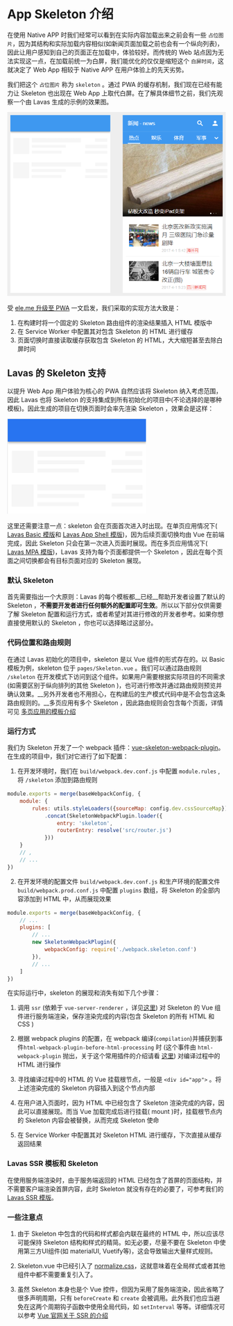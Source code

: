 # App Skeleton 介绍

在使用 Native APP 时我们经常可以看到在实际内容加载出来之前会有一些 `占位图片`，因为其结构和实际加载内容相似(如新闻页面加载之前也会有一个纵向列表)，因此让用户感知到自己的页面正在加载中，体验较好。而传统的 Web 站点因为无法实现这一点，在加载前统一为白屏，我们能优化的仅仅是缩短这个 `白屏时间`，这就决定了 Web App 相较于 Native APP 在用户体验上的先天劣势。

我们把这个 `占位图片` 称为 `skeleton` 。通过 PWA 的缓存机制，我们现在已经有能力让 Skeleton 也出现在 Web App 上取代白屏。在了解具体细节之前，我们先观察一个由 Lavas 生成的示例的效果图。

![Lavas 中的 skeleton](./images/news-skeleton.png)

受 [ele.me 升级至 PWA](http://geek.csdn.net/news/detail/210535) 一文启发，我们采取的实现方法大致是：

1. 在构建时将一个固定的 Skeleton 路由组件的渲染结果插入 HTML 模版中
2. 在 Service Worker 中配置其对包含 Skeleton 的 HTML 进行缓存
3. 页面切换时直接读取缓存获取包含 Skeleton 的 HTML，大大缩短甚至去除白屏时间

## Lavas 的 Skeleton 支持

以提升 Web App 用户体验为核心的 PWA 自然应该将 Skeleton 纳入考虑范围，因此 Lavas 也将 Skeleton 的支持集成到所有初始化的项目中(不论选择的是哪种模板)。因此生成的项目在切换页面时会率先渲染 Skeleton ，效果会是这样：

![模版项目展示的 skeleton](./images/lavas-skeleton.png)

这里还需要注意一点：skeleton 会在页面首次进入时出现。在单页应用情况下( [Lavas Basic 模版](https://github.com/lavas-project/lavas-template-vue-basic)和 [Lavas App Shell 模版](https://github.com/lavas-project/lavas-template-vue-appshell))，因为后续页面切换均由 Vue 在前端完成，因此 Skeleton 只会在第一次进入页面时展现。而在多页应用情况下( [Lavas MPA 模版](https://github.com/lavas-project/lavas-template-vue-mpa))，Lavas 支持为每个页面都提供一个 Skeleton ，因此在每个页面之间切换都会有目标页面对应的 Skeleton 展现。

### 默认 Skeleton

首先需要指出一个大原则：Lavas 的每个模板都__已经__帮助开发者设置了默认的 Skeleton ，__不需要开发者进行任何额外的配置即可生效__。所以以下部分仅供需要了解 Skeleton 配置和运行方式，或者希望对其进行修改的开发者参考。如果你想直接使用默认的 Skeleton ，你也可以选择略过这部分。

### 代码位置和路由规则

在通过 Lavas 初始化的项目中，skeleton 是以 Vue 组件的形式存在的。以 Basic 模板为例，skeleton 位于 `pages/Skeleton.vue` 。我们可以通过路由规则 `/skeleton` 在开发模式下访问到这个组件。如果用户需要根据实际项目的不同需求(如需要区别于纵向排列的其他 Skeleton )，也可进行修改并通过路由规则预览并确认效果。__另外开发者也不用担心，在构建后的生产模式代码中是不会包含这条路由规则的。__多页应用有多个 Skeleton ，因此路由规则会包含每个页面，详情可见 [多页应用的模板介绍]()

### 运行方式

我们为 Skeleton 开发了一个 webpack 插件：[vue-skeleton-webpack-plugin](https://github.com/lavas-project/vue-skeleton-webpack-plugin)。在生成的项目中，我们对它进行了如下配置：

1. 在开发环境时，我们在 `build/webpack.dev.conf.js` 中配置 `module.rules` , 将 `/skeleton` 添加到路由规则

```js
module.exports = merge(baseWebpackConfig, {
    module: {
        rules: utils.styleLoaders({sourceMap: config.dev.cssSourceMap})
            .concat(SkeletonWebpackPlugin.loader({
                entry: 'skeleton',
                routerEntry: resolve('src/router.js')
            }))
    }
    // ,
    // ...
})
```

2. 在开发环境的配置文件 `build/webpack.dev.conf.js` 和生产环境的配置文件 `build/webpack.prod.conf.js` 中配置 `plugins` 数组，将 Skeleton 的全部内容添加到 HTML 中，从而展现效果

```js
module.exports = merge(baseWebpackConfig, {
    // ...
    plugins: [
        // ...
        new SkeletonWebpackPlugin({
            webpackConfig: require('./webpack.skeleton.conf')
        }),
        // ...
    ]
})
```

在实际运行中，skeleton 的展现和消失有如下几个步骤：

1. 调用 `ssr` (依赖于 `vue-server-renderer` ，详见[这里](https://ssr.vuejs.org/zh/)) 对 Skeleton 的 Vue 组件进行服务端渲染，保存渲染完成的内容(包含 Skeleton 的所有 HTML 和 CSS )

2. 根据 webpack plugins 的配置，在 webpack 编译(`compilation`)并捕获到事件`html-webpack-plugin-before-html-processing` 时 (这个事件由 `html-webpack-plugin` 抛出，关于这个常用插件的介绍请看 [这里](https://github.com/jantimon/html-webpack-plugin)) 对编译过程中的 HTML 进行操作

3. 寻找编译过程中的 HTML 的 Vue 挂载根节点，一般是 `<div id="app">` 。将上述渲染完成的 Skeleton 内容插入到这个节点内部

4. 在用户进入页面时，因为 HTML 中已经包含了 Skeleton 渲染完成的内容，因此可以直接展现。而当 Vue 加载完成后进行挂载( mount )时，挂载根节点内的 Skeleton 内容会被替换，从而完成 Skeleton 使命

5. 在 Service Worker 中配置其对 Skeleton HTML 进行缓存，下次直接从缓存返回结果

### Lavas SSR 模板和 Skeleton

在使用服务端渲染时，由于服务端返回的 HTML 已经包含了首屏的页面结构，并不需要客户端渲染首屏内容，此时 Skeleton 就没有存在的必要了，可参考我们的 [Lavas SSR 模版](https://github.com/lavas-project/lavas-template-vue-ssr)。

### 一些注意点

1. 由于 Skeleton 中包含的代码和样式都会内联在最终的 HTML 中，所以应该尽可能保持 Skeleton 结构和样式的精简。如无必要，尽量不要在 Skeleton 中使用第三方UI组件(如 materialUI, Vuetify等)，这会导致输出大量样式规则。

2. Skeleton.vue 中已经引入了 [normalize.css](https://github.com/necolas/normalize.css/)，这就意味着在全局样式或者其他组件中都不需要重复引入了。

3. 虽然 Skeleton 本身也是个 Vue 控件，但因为采用了服务端渲染，因此省略了很多声明周期，只有 `beforeCreate` 和 `create` 会被调用。此外我们也应当避免在这两个周期钩子函数中使用全局代码，如 `setInterval` 等等。详细情况可以参考 [Vue 官网关于 SSR 的介绍](https://ssr.vuejs.org/zh/universal.html)
